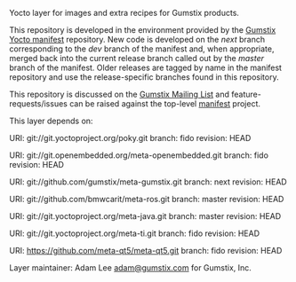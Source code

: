 Yocto layer for images and extra recipes for Gumstix products.

This repository is developed in the environment provided by the
[Gumstix Yocto manifest][yocto-manifest] repository.  New code is
developed on the *next* branch corresponding to the *dev* branch of the
manifest and, when appropriate, merged back into the current release
branch called out by the *master* branch of the manifest. Older
releases are tagged by name in the manifest repository and use the
release-specific branches found in this repository.

This repository is discussed on the [Gumstix Mailing List][mailing-list]
and feature-requests/issues can be raised against the top-level
[manifest][yocto-manifest] project.

[yocto-manifest]: https://github.com/gumstix/yocto-manifest
[mailing-list]: https://lists.sourceforge.net/lists/listinfo/gumstix-users

This layer depends on:

URI: git://git.yoctoproject.org/poky.git
branch: fido
revision: HEAD

URI: git://git.openembedded.org/meta-openembedded.git
branch: fido
revision: HEAD

URI: git://github.com/gumstix/meta-gumstix.git
branch: next
revision: HEAD

URI: git://github.com/bmwcarit/meta-ros.git
branch: master
revision: HEAD

URI: git://git.yoctoproject.org/meta-java.git
branch: master
revision: HEAD

URI: git://git.yoctoproject.org/meta-ti.git
branch: fido
revision: HEAD

URI: https://github.com/meta-qt5/meta-qt5.git
branch: fido
revision: HEAD

Layer maintainer: Adam Lee <adam@gumstix.com> for Gumstix, Inc.
